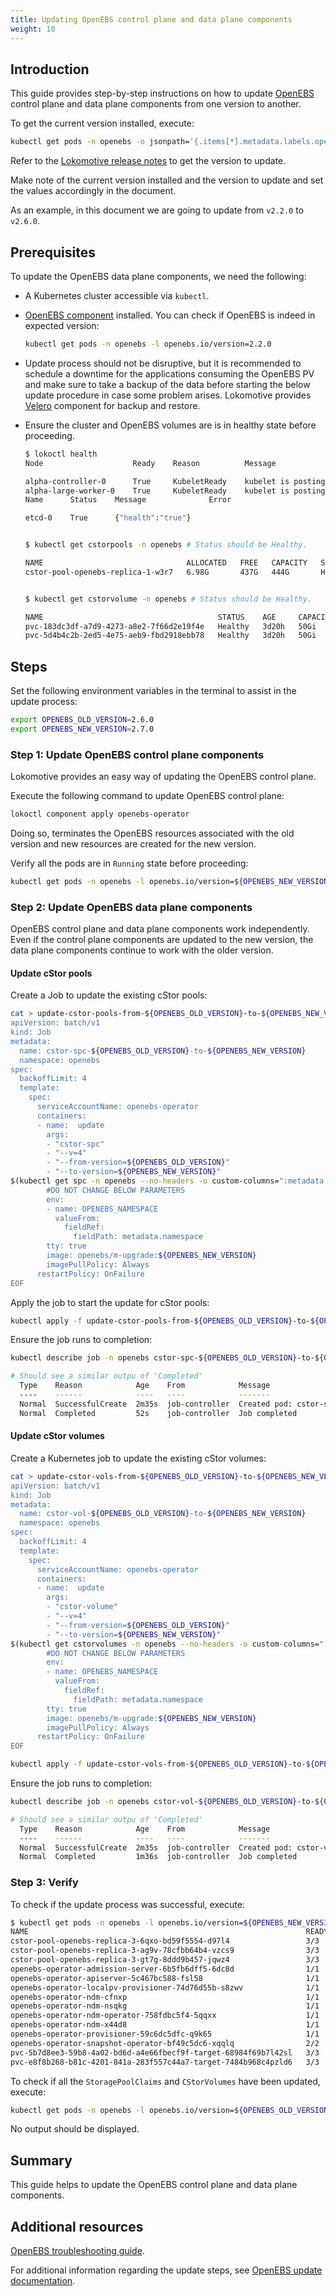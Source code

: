 ```yaml
---
title: Updating OpenEBS control plane and data plane components
weight: 10
---
```


## Introduction

This guide provides step-by-step instructions on how to update
[OpenEBS](https://openebs.io/) control plane and data plane components from one
version to another.

To get the current version installed, execute:
```bash
kubectl get pods -n openebs -o jsonpath='{.items[*].metadata.labels.openebs\.io/version}'
```

Refer to the [Lokomotive release notes](../../../CHANGELOG) to get the version
to update.

Make note of the current version installed and the version to update and set
the values accordingly in the document.

As an example, in this document we are going to update from `v2.2.0` to
`v2.6.0`.

## Prerequisites

To update the OpenEBS data plane components, we need the following:

* A Kubernetes cluster accessible via `kubectl`.

* [OpenEBS component](../../configuration-reference/components/openebs-operator)
  installed. You can check if OpenEBS is indeed in expected version:
    ```bash
    kubectl get pods -n openebs -l openebs.io/version=2.2.0
    ```

* Update process should not be disruptive, but it is recommended to schedule a
  downtime for the applications consuming the OpenEBS PV and make sure to take a
  backup of the data before starting the below update procedure in case some
  problem arises. Lokomotive provides
  [Velero](../../configuration-reference/components/velero) component for backup
  and restore.

* Ensure the cluster and OpenEBS volumes are is in healthy state before proceeding.
    ```bash
    $ lokoctl health
    Node                    Ready    Reason          Message

    alpha-controller-0      True     KubeletReady    kubelet is posting ready status
    alpha-large-worker-0    True     KubeletReady    kubelet is posting ready status
    Name      Status    Message              Error

    etcd-0    True      {"health":"true"}


   $ kubectl get cstorpools -n openebs # Status should be Healthy.

   NAME                                ALLOCATED   FREE   CAPACITY   STATUS    READONLY   TYPE      AGE
   cstor-pool-openebs-replica-1-w3r7   6.98G       437G   444G       Healthy   false      striped   4d22h


   $ kubectl get cstorvolume -n openebs # Status should be Healthy.

   NAME                                       STATUS    AGE     CAPACITY
   pvc-183dc3df-a7d9-4273-a8e2-7f66d2e19f4e   Healthy   3d20h   50Gi
   pvc-5d4b4c2b-2ed5-4e75-aeb9-fbd2918ebb78   Healthy   3d20h   50Gi
   ```
## Steps

Set the following environment variables in the terminal to assist in the update process:
```bash
export OPENEBS_OLD_VERSION=2.6.0
export OPENEBS_NEW_VERSION=2.7.0
```
### Step 1: Update OpenEBS control plane components

Lokomotive provides an easy way of updating the OpenEBS control plane.

Execute the following command to update OpenEBS control plane:

```bash
lokoctl component apply openebs-operator
```

Doing so, terminates the OpenEBS resources associated with the old version and new
resources are created for the new version.

Verify all the pods are in `Running` state before proceeding:

```bash
kubectl get pods -n openebs -l openebs.io/version=${OPENEBS_NEW_VERSION}
```

### Step 2: Update OpenEBS data plane components

OpenEBS control plane and data plane components work independently. Even if the
control plane components are updated to the new version, the data plane components
continue to work with the older version.

#### Update cStor pools

Create a Job to update the existing cStor pools:

```bash
cat > update-cstor-pools-from-${OPENEBS_OLD_VERSION}-to-${OPENEBS_NEW_VERSION}.yaml <<EOF
apiVersion: batch/v1
kind: Job
metadata:
  name: cstor-spc-${OPENEBS_OLD_VERSION}-to-${OPENEBS_NEW_VERSION}
  namespace: openebs
spec:
  backoffLimit: 4
  template:
    spec:
      serviceAccountName: openebs-operator
      containers:
      - name:  update
        args:
        - "cstor-spc"
        - "--v=4"
        - "--from-version=${OPENEBS_OLD_VERSION}"
        - "--to-version=${OPENEBS_NEW_VERSION}"
$(kubectl get spc -n openebs --no-headers -o custom-columns=":metadata.name" | sed 's/.*/        - "&"/')
        #DO NOT CHANGE BELOW PARAMETERS
        env:
        - name: OPENEBS_NAMESPACE
          valueFrom:
            fieldRef:
              fieldPath: metadata.namespace
        tty: true
        image: openebs/m-upgrade:${OPENEBS_NEW_VERSION}
        imagePullPolicy: Always
      restartPolicy: OnFailure
EOF
```

Apply the job to start the update for cStor pools:

```bash
kubectl apply -f update-cstor-pools-from-${OPENEBS_OLD_VERSION}-to-${OPENEBS_NEW_VERSION}.yaml
```

Ensure the job runs to completion:
```bash
kubectl describe job -n openebs cstor-spc-${OPENEBS_OLD_VERSION}-to-${OPENEBS_NEW_VERSION}

# Should see a similar outpu of 'Completed'
  Type    Reason            Age    From            Message
  ----    ------            ----   ----            -------
  Normal  SuccessfulCreate  2m35s  job-controller  Created pod: cstor-spc-2.6.0-to-2.7.0-hpcxl
  Normal  Completed         52s    job-controller  Job completed
```


#### Update cStor volumes

Create a Kubernetes job to update the existing cStor volumes:

```bash
cat > update-cstor-vols-from-${OPENEBS_OLD_VERSION}-to-${OPENEBS_NEW_VERSION}.yaml <<EOF
apiVersion: batch/v1
kind: Job
metadata:
  name: cstor-vol-${OPENEBS_OLD_VERSION}-to-${OPENEBS_NEW_VERSION}
  namespace: openebs
spec:
  backoffLimit: 4
  template:
    spec:
      serviceAccountName: openebs-operator
      containers:
      - name:  update
        args:
        - "cstor-volume"
        - "--v=4"
        - "--from-version=${OPENEBS_OLD_VERSION}"
        - "--to-version=${OPENEBS_NEW_VERSION}"
$(kubectl get cstorvolumes -n openebs --no-headers -o custom-columns=":metadata.name" | sed 's/.*/        - "&"/')
        #DO NOT CHANGE BELOW PARAMETERS
        env:
        - name: OPENEBS_NAMESPACE
          valueFrom:
            fieldRef:
              fieldPath: metadata.namespace
        tty: true
        image: openebs/m-upgrade:${OPENEBS_NEW_VERSION}
        imagePullPolicy: Always
      restartPolicy: OnFailure
EOF
```

```bash
kubectl apply -f update-cstor-vols-from-${OPENEBS_OLD_VERSION}-to-${OPENEBS_NEW_VERSION}.yaml
```

Ensure the job runs to completion:
```bash
kubectl describe job -n openebs cstor-vol-${OPENEBS_OLD_VERSION}-to-${OPENEBS_NEW_VERSION}

# Should see a similar outpu of 'Completed'
  Type    Reason            Age    From            Message
  ----    ------            ----   ----            -------
  Normal  SuccessfulCreate  2m35s  job-controller  Created pod: cstor-vol-2.6.0-to-2.7.0-gtwsd
  Normal  Completed         1m36s  job-controller  Job completed
```

### Step 3: Verify

To check if the update process was successful, execute:

```bash
$ kubectl get pods -n openebs -l openebs.io/version=${OPENEBS_NEW_VERSION}
NAME                                                              READY   STATUS    RESTARTS   AGE
cstor-pool-openebs-replica-3-6qxo-bd59f5554-d97l4                 3/3     Running   0          27m
cstor-pool-openebs-replica-3-ag9v-78cfbb64b4-vzcs9                3/3     Running   0          26m
cstor-pool-openebs-replica-3-gt7g-8ddd9b457-jqwz4                 3/3     Running   0          25m
openebs-operator-admission-server-6b5fb6dff5-6dc8d                1/1     Running   2          34m
openebs-operator-apiserver-5c467bc588-fsl58                       1/1     Running   0          34m
openebs-operator-localpv-provisioner-74d76d55b-s8zwv              1/1     Running   0          33m
openebs-operator-ndm-cfnxp                                        1/1     Running   0          34m
openebs-operator-ndm-nsqkg                                        1/1     Running   0          33m
openebs-operator-ndm-operator-758fdbc5f4-5qqxx                    1/1     Running   0          34m
openebs-operator-ndm-x44d8                                        1/1     Running   0          34m
openebs-operator-provisioner-59c6dc5dfc-q9k65                     1/1     Running   0          34m
openebs-operator-snapshot-operator-bf49c5dc6-xqqlq                2/2     Running   0          34m
pvc-5b7d8ee3-59b8-4a02-bd6d-a4e66fbecf9f-target-68984f69b7l42sl   3/3     Running   0          22m
pvc-e8f8b268-b81c-4201-841a-283f557c44a7-target-7484b968c4pzld6   3/3     Running   0          20m
```

To check if all the `StoragePoolClaims` and `CStorVolumes` have been updated,
execute:

```bash
kubectl get pods -n openebs -l openebs.io/version=${OPENEBS_OLD_VERSION}
```
No output should be displayed.

## Summary

This guide helps to update the OpenEBS control plane and data plane components.

## Additional resources

[OpenEBS troubleshooting guide](https://docs.openebs.io/docs/next/troubleshooting.html).

For additional information regarding the update steps, see [OpenEBS update
documentation](https://github.com/openebs/openebs/blob/master/k8s/upgrades/README.md).
